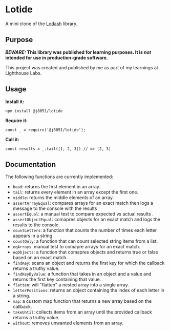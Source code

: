 # Lotide

A mini clone of the [Lodash](https://lodash.com) library.

## Purpose

**_BEWARE:_ This library was published for learning purposes. It is _not_ intended for use in production-grade software.**

This project was created and published by me as part of my learnings at Lighthouse Labs. 

## Usage

**Install it:**

`npm install @j8051/lotide`

**Require it:**

`const _ = require('@j8051/lotide');`

**Call it:**

`const results = _.tail([1, 2, 3]) // => [2, 3]`

## Documentation

The following functions are currently implemented:

* `head`: returns the first element in an array. 
* `tail`: returns every element in an array except the first one.
* `middle`: returns the middle elements of an array.
* `assertArrayEqual`: compares arrays for an exact match then logs a message to the console with the results
* `assertEqual`: a manual test to compare expected vs actual results . 
* `assertObjectEqual`: comapres objects for an exact match and logs the results to the console.
* `countLetters`: a function that counts the number of times each letter appears in a string.
* `countOnly`: a function that can count selected string items from a list. 
* `eqArrays`: manual test to comapre arrays for an exact match. 
* `eqObjects`: a function that comapres objects and returns true or false based on an exact match.
* `findKey`: scans an object and returns the first key for which the callback returns a truthy value. 
* `findKeyByValue`: a function that takes in an object and a value and returns the first key containing that value.  
* `flatten`: will "flatten" a nested array into a single array. 
* `letterPositions`: returns an object containing the index of each letter in a string. 
* `map`: a custom map function that returns a new array based on the callback. 
* `takeUntil`: collects items from an array until the provided callback returns a truthy value. 
* `without`: removes unwanted elements from an array. 
